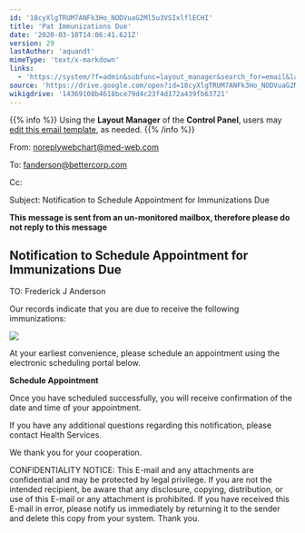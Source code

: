 ```yaml
---
id: '18cyXlgTRUM7ANFk3Ho_NODVuaG2Ml5u3VSIxlflECHI'
title: 'Pat Immunizations Due'
date: '2020-03-10T14:06:41.621Z'
version: 29
lastAuthor: 'aquandt'
mimeType: 'text/x-markdown'
links:
  - 'https://system/?f=admin&subfunc=layout_manager&search_for=email&layout_search=Go&lv_layout_manager_limit=0&opp=edit&doc_type=EIMMUN&old_module=Email&old_name=Pat+Immunizations+Due&active=0'
source: 'https://drive.google.com/open?id=18cyXlgTRUM7ANFk3Ho_NODVuaG2Ml5u3VSIxlflECHI'
wikigdrive: '14369108b4618bce79d4c23f4d172a439fb63721'
---
```

{{% info %}}
Using the **Layout Manager** of the **Control Panel**, users may [edit this email template](https://system/?f=admin&subfunc=layout_manager&search_for=email&layout_search=Go&lv_layout_manager_limit=0&opp=edit&doc_type=EIMMUN&old_module=Email&old_name=Pat+Immunizations+Due&active=0), as needed.
{{% /info %}}

From: noreplywebchart@med-web.com

To: fanderson@bettercorp.com

Cc:

Subject: Notification to Schedule Appointment for Immunizations Due

****This message is sent from an un-monitored mailbox, therefore please do not reply to this message****

## Notification to Schedule Appointment for Immunizations Due

TO: Frederick J Anderson

Our records indicate that you are due to receive the following immunizations:

![](../pat-immunizations-due.assets/3dbaa8ede73445a77dc355cdd6d021e5.png)

At your earliest convenience, please schedule an appointment using the electronic scheduling portal below.

**Schedule Appointment**

Once you have scheduled successfully, you will receive confirmation of the date and time of your appointment.

If you have any additional questions regarding this notification, please contact Health Services.

We thank you for your cooperation.

CONFIDENTIALITY NOTICE: This E-mail and any attachments are confidential and may be protected by legal privilege. If you are not the intended recipient, be aware that any disclosure, copying, distribution, or use of this E-mail or any attachment is prohibited. If you have received this E-mail in error, please notify us immediately by returning it to the sender and delete this copy from your system. Thank you.

